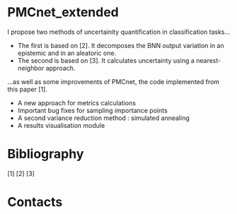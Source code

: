 # PMCnet_extended
I propose two methods of uncertainity quantification in classification tasks...
* The first is based on [2]. It decomposes the BNN output variation in an epistemic and in an aleatoric one.
* The second is based on [3]. It calculates uncertainty using a nearest-neighbor approach.

...as well as some improvements of PMCnet, the code implemented from this paper [1]. 
* A new approach for metrics calculations
* Important bug fixes for sampling importance points
* A second variance reduction method : simulated annealing
* A results visualisation module



# Bibliography 
[1]
[2]
[3]
# Contacts
